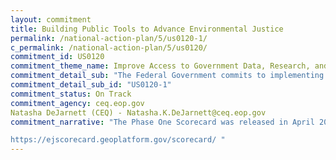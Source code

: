 ```yaml
---
layout: commitment
title: Building Public Tools to Advance Environmental Justice
permalink: /national-action-plan/5/us0120-1/
c_permalink: /national-action-plan/5/us0120/
commitment_id: US0120
commitment_theme_name: Improve Access to Government Data, Research, and Information
commitment_detail_sub: "The Federal Government commits to implementing this scorecard as a tool for the public to help hold Federal programs accountable for equitable environmental justice investments. "
commitment_detail_sub_id: "US0120-1"
commitment_status: On Track
commitment_agency: ceq.eop.gov
Natasha DeJarnett (CEQ) - Natasha.K.DeJarnett@ceq.eop.gov
commitment_narrative: "The Phase One Scorecard was released in April 2023 and features progress updates related to advancing the President's Justice40 Initiative, Implementing and enforcing environmental and civial rights law, and embedding environmental justice throughout the government. The link is:

https://ejscorecard.geoplatform.gov/scorecard/ "
---
```


